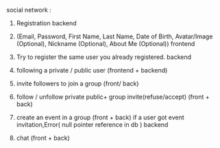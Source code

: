 social network : 
1. Registration backend
3. (Email, Password, First Name, Last Name, Date of Birth, Avatar/Image (Optional), Nickname (Optional), About Me (Optional)) frontend
5. Try to register the same user you already registered. backend

8. following a private / public user (frontend + backend)

15. invite followers to join a group (front/ back)
16. follow / unfollow private public+ group invite(refuse/accept) (front + back)
19. create an event in a group (front + back) if a user got event invitation,Error( null pointer reference in db ) backend
20. chat (front + back)